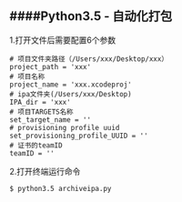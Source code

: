 ####Python3.5 - 自动化打包
---

1.打开文件后需要配置6个参数

	# 项目文件夹路径（/Users/xxx/Desktop/xxx）
	project_path = 'xxx'
	# 项目名称
	project_name = 'xxx.xcodeproj'
	# ipa文件夹(/Users/xxx/Desktop)
	IPA_dir = 'xxx'
	# 项目TARGETS名称
	set_target_name = ''
	# provisioning profile uuid
	set_provisioning_profile_UUID = ''
	# 证书的teamID
	teamID = ''

2.打开终端运行命令

	$ python3.5 archiveipa.py
	

